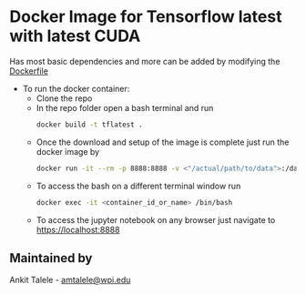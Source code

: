 # Docker Image for Tensorflow latest with latest CUDA 
Has most basic dependencies and more can be added by modifying the [Dockerfile](Dockerfile)

- To run the docker container:
	- Clone the repo
  - In the repo folder open a bash terminal and run
    ```bash
    docker build -t tflatest .
    ```
  - Once the download and setup of the image is complete just run the docker image by
    ```bash
    docker run -it --rm -p 8888:8888 -v <"/actual/path/to/data">:/data --name name_of_the_container -e DISPLAY=$DISPLAY -v /tmp/.X11-unix:/tmp/.X11-unix tflatest
    ```
  - To access the bash on a different terminal window run
    ```bash
    docker exec -it <container_id_or_name> /bin/bash
    ```
  - To access the jupyter notebook on any browser just navigate to
    [https://localhost:8888](https://localhost:8888)
    

## Maintained by
Ankit Talele - amtalele@wpi.edu
